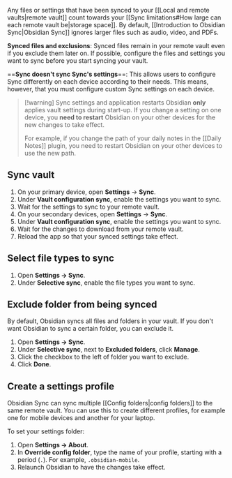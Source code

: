 Any files or settings that have been synced to your [[Local and remote vaults|remote vault]] count towards your [[Sync limitations#How large can each remote vault be|storage space]]. By default, [[Introduction to Obsidian Sync|Obsidian Sync]] ignores larger files such as audio, video, and PDFs.

**Synced files and exclusions**:
Synced files remain in your remote vault even if you exclude them later on. If possible, configure the files and settings you want to sync before you start syncing your vault.

==**Sync doesn't sync Sync's settings**==:
This allows users to configure Sync differently on each device according to their needs. This means, however, that you must configure custom Sync settings on each device.

> [!warning] Sync settings and application restarts
> Obsidian **only** applies vault settings during start-up. If you change a setting on one device, you **need to restart** Obsidian on your other devices for the new changes to take effect. 
> 
> For example, if you change the path of your daily notes in the [[Daily Notes]] plugin, you need to restart Obsidian on your other devices to use the new path.

## Sync vault

1. On your primary device, open **Settings** → **Sync**.
2. Under **Vault configuration sync**, enable the settings you want to sync.
3. Wait for the settings to sync to your remote vault.
4. On your secondary devices, open **Settings** → **Sync**.
5. Under **Vault configuration sync**, enable the settings you want to sync.
6. Wait for the changes to download from your remote vault.
7. Reload the app so that your synced settings take effect.

## Select file types to sync

1. Open **Settings → Sync**.
2. Under **Selective sync**, enable the file types you want to sync.

## Exclude folder from being synced

By default, Obsidian syncs all files and folders in your vault. If you don't want Obsidian to sync a certain folder, you can exclude it.

1. Open **Settings → Sync**.
2. Under **Selective sync**, next to **Excluded folders**, click **Manage**.
3. Click the checkbox to the left of folder you want to exclude.
4. Click **Done**.

## Create a settings profile

Obsidian Sync can sync multiple [[Config folders|config folders]] to the same remote vault. You can use this to create different profiles, for example one for mobile devices and another for your laptop.

To set your settings folder:

1. Open **Settings → About**.
2. In **Override config folder**, type the name of your profile, starting with a period (`.`). For example, `.obsidian-mobile`.
3. Relaunch Obsidian to have the changes take effect. 
